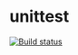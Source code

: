 # unittest
[![Build status](https://ci.appveyor.com/api/projects/status/uadtyhy7gu2wqu7x?svg=true)](https://ci.appveyor.com/project/korobprog/unittest)
